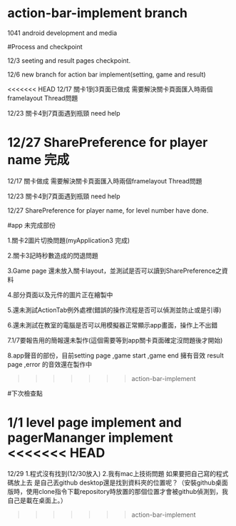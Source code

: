 # action-bar-implement branch 
1041 android development and media 


#Process and checkpoint

12/3 seeting and result pages checkpoint.

12/6 new branch for action bar implement(setting, game and result)

<<<<<<< HEAD
12/17 關卡1到3頁面已做成 需要解決關卡頁面匯入時兩個framelayout Thread問題

12/23 關卡4到7頁面遇到瓶頸 need help

12/27 SharePreference for player name 完成
=======
12/17 關卡做成 需要解決關卡頁面匯入時兩個framelayout Thread問題

12/23 關卡4到7頁面遇到瓶頸 need help

12/27 SharePreference for player name, for level number have done.

#app 未完成部份

1.關卡2圖片切換問題(myApplication3 完成)

2.關卡3記時秒數造成的閃退問題

3.Game page 還未放入關卡layout，並測試是否可以讀到SharePreference之資料

4.部分頁面以及元件的圖片正在繪製中

5.還未測試ActionTab例外處裡(錯誤的操作流程是否可以偵測並防止或是引導)

6.還未測試在教室的電腦是否可以用模擬器正常顯示app畫面，操作上不出錯

7.1/7要報告用的簡報還未製作(這個需要等到app關卡頁面確定沒問題後才開始)

8.app聲音的部份，目前setting page ,game start ,game end 擁有音效 result page ,error 的音效還在製作中
>>>>>>> action-bar-implement


#下次檢查點

1/1 level page implement and pagerMananger implement
<<<<<<< HEAD
=======

12/29
1.程式沒有找到(12/30放入)
2.我有mac上技術問題
  如果要把自己寫的程式碼放上去
  是自己丟github desktop還是找到資料夾的位置呢？（安裝github桌面版時，使用clone指令下載repository時放置的那個位置才會被github偵測到，我自己是載在桌面上。）
>>>>>>> action-bar-implement
